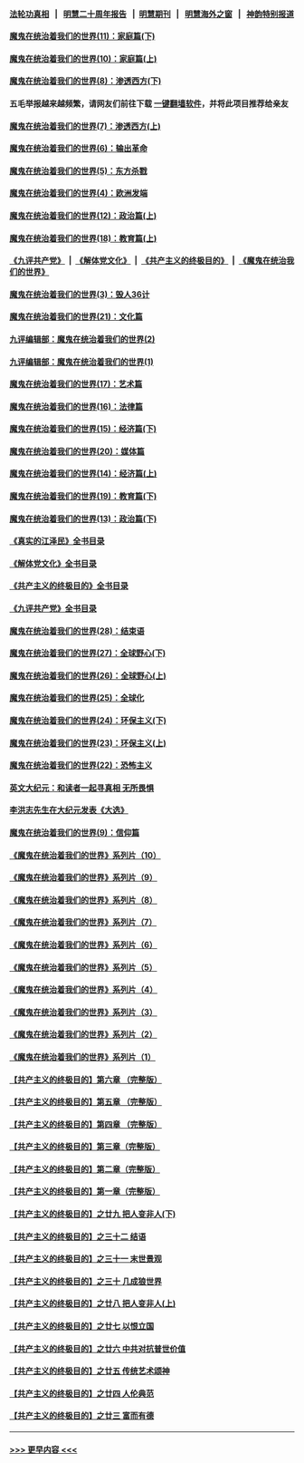 #### [法轮功真相](https://github.com/gfw-breaker/truth/blob/master/README.md?t=0) &nbsp;&nbsp;|&nbsp;&nbsp; [明慧二十周年报告](https://github.com/gfw-breaker/mh-reports/blob/master/README.md?t=0) &nbsp;&nbsp;|&nbsp;&nbsp;[明慧期刊](https://github.com/gfw-breaker/mh-qikan) &nbsp;&nbsp;|&nbsp;&nbsp; [明慧海外之窗](https://github.com/gfw-breaker/mh-news/blob/master/README.md?t=0) &nbsp;&nbsp;|&nbsp;&nbsp; [神韵特别报道](https://github.com/gfw-breaker/mh-news/blob/master/shenyun.md?t=0)
#### [魔鬼在统治着我们的世界(11)：家庭篇(下)](../pages/nsc422/n10440961.md?t=12141650) 
#### [魔鬼在统治着我们的世界(10)：家庭篇(上)](../pages/nsc422/n10435448.md?t=12141650) 
#### [魔鬼在统治着我们的世界(8)：渗透西方(下)](../pages/nsc422/n10429603.md?t=12141650) 
#### 五毛举报越来越频繁，请网友们前往下载 [一键翻墙软件](https://github.com/gfw-breaker/ssr-accounts)，并将此项目推荐给亲友
#### [魔鬼在统治着我们的世界(7)：渗透西方(上)](../pages/nsc422/n10426013.md?t=12141650) 
#### [魔鬼在统治着我们的世界(6)：输出革命](../pages/nsc422/n10421536.md?t=12141650) 
#### [魔鬼在统治着我们的世界(5)：东方杀戮](../pages/nsc422/n10417707.md?t=12141650) 
#### [魔鬼在统治着我们的世界(4)：欧洲发端](../pages/nsc422/n10414890.md?t=12141650) 
#### [魔鬼在统治着我们的世界(12)：政治篇(上)](../pages/nsc422/n10444576.md?t=12141650) 
#### [魔鬼在统治着我们的世界(18)：教育篇(上)](../pages/nsc422/n10526970.md?t=12141650) 
#### [《九评共产党》](https://github.com/begood0513/9ping.md/blob/master/README.md) &nbsp;|&nbsp; [《解体党文化》](../../../../jtdwh.md/blob/master/README.md)  &nbsp;|&nbsp; [《共产主义的终极目的》](../../../../gczydzjmd.md/blob/master/README.md) &nbsp;|&nbsp; [《魔鬼在统治我们的世界》](../../../../mgztzwmdsj.md/blob/master/README.md) 
#### [魔鬼在统治着我们的世界(3)：毁人36计](../pages/nsc422/n10411583.md?t=12141650) 
#### [魔鬼在统治着我们的世界(21)：文化篇](../pages/nsc422/n10597706.md?t=12141650) 
#### [九评编辑部：魔鬼在统治着我们的世界(2)](../pages/nsc422/n10410036.md?t=12141650) 
#### [九评编辑部：魔鬼在统治着我们的世界(1)](../pages/nsc422/n10406825.md?t=12141650) 
#### [魔鬼在统治着我们的世界(17)：艺术篇](../pages/nsc422/n10499093.md?t=12141650) 
#### [魔鬼在统治着我们的世界(16)：法律篇](../pages/nsc422/n10485969.md?t=12141650) 
#### [魔鬼在统治着我们的世界(15)：经济篇(下)](../pages/nsc422/n10469975.md?t=12141650) 
#### [魔鬼在统治着我们的世界(20)：媒体篇](../pages/nsc422/n10586579.md?t=12141650) 
#### [魔鬼在统治着我们的世界(14)：经济篇(上)](../pages/nsc422/n10457370.md?t=12141650) 
#### [魔鬼在统治着我们的世界(19)：教育篇(下)](../pages/nsc422/n10564808.md?t=12141650) 
#### [魔鬼在统治着我们的世界(13)：政治篇(下)](../pages/nsc422/n10448270.md?t=12141650) 
#### [《真实的江泽民》全书目录](../pages/nsc422/n13721399.md?t=12141650) 
#### [《解体党文化》全书目录](../pages/nsc422/n13721157.md?t=12141650) 
#### [《共产主义的终极目的》全书目录](../pages/nsc422/n13721048.md?t=12141650) 
#### [《九评共产党》全书目录](../pages/nsc422/n13708085.md?t=12141650) 
#### [魔鬼在统治着我们的世界(28)：结束语](../pages/nsc422/n10936246.md?t=12141650) 
#### [魔鬼在统治着我们的世界(27)：全球野心(下)](../pages/nsc422/n10928319.md?t=12141650) 
#### [魔鬼在统治着我们的世界(26)：全球野心(上)](../pages/nsc422/n10900318.md?t=12141650) 
#### [魔鬼在统治着我们的世界(25)：全球化](../pages/nsc422/n10788205.md?t=12141650) 
#### [魔鬼在统治着我们的世界(24)：环保主义(下)](../pages/nsc422/n10695307.md?t=12141650) 
#### [魔鬼在统治着我们的世界(23)：环保主义(上)](../pages/nsc422/n10688613.md?t=12141650) 
#### [魔鬼在统治着我们的世界(22)：恐怖主义](../pages/nsc422/n10614727.md?t=12141650) 
#### [英文大纪元：和读者一起寻真相 无所畏惧](../pages/nsc422/n12542027.md?t=12141650) 
#### [李洪志先生在大纪元发表《大选》](../pages/nsc422/n12534746.md?t=12141650) 
#### [魔鬼在统治着我们的世界(9)：信仰篇](../pages/nsc422/n10432159.md?t=12141650) 
#### [《魔鬼在统治着我们的世界》系列片（10）](../pages/nsc422/n12292670.md?t=12141650) 
#### [《魔鬼在统治着我们的世界》系列片（9）](../pages/nsc422/n12290859.md?t=12141650) 
#### [《魔鬼在统治着我们的世界》系列片（8）](../pages/nsc422/n12287445.md?t=12141650) 
#### [《魔鬼在统治着我们的世界》系列片（7）](../pages/nsc422/n12283425.md?t=12141650) 
#### [《魔鬼在统治着我们的世界》系列片（6）](../pages/nsc422/n12282314.md?t=12141650) 
#### [《魔鬼在统治着我们的世界》系列片（5）](../pages/nsc422/n12281419.md?t=12141650) 
#### [《魔鬼在统治着我们的世界》系列片（4）](../pages/nsc422/n12274024.md?t=12141650) 
#### [《魔鬼在统治着我们的世界》系列片（3）](../pages/nsc422/n12271322.md?t=12141650) 
#### [《魔鬼在统治着我们的世界》系列片（2）](../pages/nsc422/n12269049.md?t=12141650) 
#### [《魔鬼在统治着我们的世界》系列片（1）](../pages/nsc422/n12267575.md?t=12141650) 
#### [【共产主义的终极目的】第六章 （完整版）](../pages/nsc422/n11428913.md?t=12141650) 
#### [【共产主义的终极目的】第五章 （完整版）](../pages/nsc422/n11428912.md?t=12141650) 
#### [【共产主义的终极目的】第四章 （完整版）](../pages/nsc422/n11428907.md?t=12141650) 
#### [【共产主义的终极目的】第三章（完整版）](../pages/nsc422/n11428848.md?t=12141650) 
#### [【共产主义的终极目的】第二章（完整版）](../pages/nsc422/n11428831.md?t=12141650) 
#### [【共产主义的终极目的】第一章（完整版）](../pages/nsc422/n11417651.md?t=12141650) 
#### [【共产主义的终极目的】之廿九 把人变非人(下)](../pages/nsc422/n11344140.md?t=12141650) 
#### [【共产主义的终极目的】之三十二 结语](../pages/nsc422/n11360535.md?t=12141650) 
#### [【共产主义的终极目的】之三十一 末世景观](../pages/nsc422/n11351129.md?t=12141650) 
#### [【共产主义的终极目的】之三十 几成狼世界](../pages/nsc422/n11348280.md?t=12141650) 
#### [【共产主义的终极目的】之廿八 把人变非人(上)](../pages/nsc422/n11340492.md?t=12141650) 
#### [【共产主义的终极目的】之廿七 以恨立国](../pages/nsc422/n11336944.md?t=12141650) 
#### [【共产主义的终极目的】之廿六 中共对抗普世价值](../pages/nsc422/n11324785.md?t=12141650) 
#### [【共产主义的终极目的】之廿五 传统艺术颂神](../pages/nsc422/n11296396.md?t=12141650) 
#### [【共产主义的终极目的】之廿四 人伦典范](../pages/nsc422/n11296397.md?t=12141650) 
#### [【共产主义的终极目的】之廿三 富而有德](../pages/nsc422/n11283598.md?t=12141650) 

----
#### [ >>> 更早内容 <<< ](../indexes/nsc422-earlier.md)
